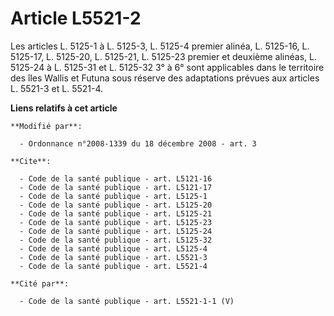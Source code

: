# Article L5521-2

Les articles L. 5125-1 à L. 5125-3, L. 5125-4 premier alinéa, L. 5125-16, L. 5125-17, L. 5125-20, L. 5125-21, L. 5125-23
premier et deuxième alinéas, L. 5125-24 à L. 5125-31 et L. 5125-32 3° à 6° sont applicables dans le territoire des îles
Wallis et Futuna sous réserve des adaptations prévues aux articles L. 5521-3 et L. 5521-4.

**Liens relatifs à cet article**

	**Modifié par**:

	  - Ordonnance n°2008-1339 du 18 décembre 2008 - art. 3

	**Cite**:

	  - Code de la santé publique - art. L5121-16
	  - Code de la santé publique - art. L5121-17
	  - Code de la santé publique - art. L5125-1
	  - Code de la santé publique - art. L5125-20
	  - Code de la santé publique - art. L5125-21
	  - Code de la santé publique - art. L5125-23
	  - Code de la santé publique - art. L5125-24
	  - Code de la santé publique - art. L5125-32
	  - Code de la santé publique - art. L5125-4
	  - Code de la santé publique - art. L5521-3
	  - Code de la santé publique - art. L5521-4

	**Cité par**:

	  - Code de la santé publique - art. L5521-1-1 (V)
